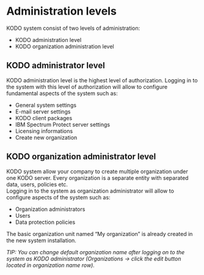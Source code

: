 # Administration levels

KODO system consist of two levels of administration:

* KODO administration level
* KODO organization administration level 

## KODO administrator level

KODO administration level is the highest level of authorization. Logging in to the system with this level of authorization will allow to configure fundamental aspects of the system such as:

* General system settings
* E-mail server settings
* KODO client packages
* IBM Spectrum Protect server settings
* Licensing informations
* Create new organization

## KODO organization administrator level

KODO system allow your company to create multiple organization under one KODO server. Every organization is a separate entity with separated data, users, policies etc.  
Logging in to the system as organization administrator will allow to configure aspects of the system such as:

* Organization administrators
* Users
* Data protection policies

The basic organization unit named “My organization” is already created in the new system installation.

_TIP: You can change default organization name after logging on to the system as KODO administrator \(Organizations -&gt; click the edit button located in organization name row\)._

